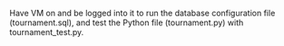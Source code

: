 Have VM on and be logged into it to run the database configuration file (tournament.sql), and test the Python file (tournament.py) with tournament_test.py.
